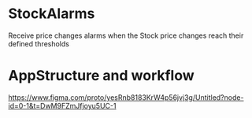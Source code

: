 # StockAlarms
Receive price changes alarms when the Stock price changes reach their defined thresholds

# AppStructure and workflow
https://www.figma.com/proto/yesRnb8183KrW4p56jvj3g/Untitled?node-id=0-1&t=DwM9FZmJfjoyu5UC-1
